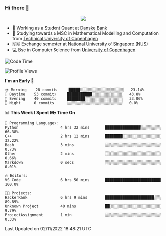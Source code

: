 ### Hi there 👋

<p align="center">
  <img src="https://media4.giphy.com/media/3ohzdKy5Z8TChSDuiA/giphy.gif?cid=ecf05e47r69cojk56gup9q8mep9liy48s94dn2uxsfh6fv39&rid=giphy.gif&ct=g" />
</p>

* 🏦 Working as a Student Quant at [Danske Bank](https://danskebank.dk)
* 🧮 Studying towards a MSC in Mathematical Modelling and Computation from [Technical University of Copenhagen](https://www.dtu.dk)
* 🇸🇬 Exchange semester at [National University of Singapore (NUS)](https://www.nus.edu.sg)
* 💻 Bsc in Computer Science from [University of Copenhagen](https://www.ku.dk/english/)


<!--START_SECTION:waka-->
![Code Time](http://img.shields.io/badge/Code%20Time-28%20hrs%2026%20mins-blue)

![Profile Views](http://img.shields.io/badge/Profile%20Views-0-blue)

**I'm an Early 🐤** 

```text
🌞 Morning    28 commits     █████░░░░░░░░░░░░░░░░░░░░   23.14% 
🌆 Daytime    53 commits     ███████████░░░░░░░░░░░░░░   43.8% 
🌃 Evening    40 commits     ████████░░░░░░░░░░░░░░░░░   33.06% 
🌙 Night      0 commits      ░░░░░░░░░░░░░░░░░░░░░░░░░   0.0%

```


📊 **This Week I Spent My Time On** 

```text
💬 Programming Languages: 
Python                   4 hrs 32 mins       ████████████████░░░░░░░░░   66.38% 
C++                      2 hrs 12 mins       ████████░░░░░░░░░░░░░░░░░   32.22% 
Bash                     3 mins              ░░░░░░░░░░░░░░░░░░░░░░░░░   0.73% 
Other                    2 mins              ░░░░░░░░░░░░░░░░░░░░░░░░░   0.66% 
Markdown                 0 secs              ░░░░░░░░░░░░░░░░░░░░░░░░░   0.01%

🔥 Editors: 
VS Code                  6 hrs 50 mins       █████████████████████████   100.0%

🐱‍💻 Projects: 
HackerRank               6 hrs 9 mins        ██████████████████████░░░   89.89% 
Unknown Project          40 mins             ██░░░░░░░░░░░░░░░░░░░░░░░   9.79% 
ProjectAssignment        1 min               ░░░░░░░░░░░░░░░░░░░░░░░░░   0.33%

```


 Last Updated on 02/11/2022 18:48:21 UTC
<!--END_SECTION:waka-->
